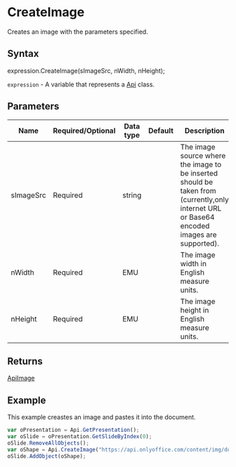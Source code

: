 # CreateImage

Creates an image with the parameters specified.

## Syntax

expression.CreateImage(sImageSrc, nWidth, nHeight);

`expression` - A variable that represents a [Api](../Api.md) class.

## Parameters

| **Name** | **Required/Optional** | **Data type** | **Default** | **Description** |
| ------------- | ------------- | ------------- | ------------- | ------------- |
| sImageSrc | Required | string |  | The image source where the image to be inserted should be taken from (currently,only internet URL or Base64 encoded images are supported). |
| nWidth | Required | EMU |  | The image width in English measure units. |
| nHeight | Required | EMU |  | The image height in English measure units. |

## Returns

[ApiImage](../../ApiImage/ApiImage.md)

## Example

This example creastes an image and pastes it into the document.

```javascript
var oPresentation = Api.GetPresentation();
var oSlide = oPresentation.GetSlideByIndex(0);
oSlide.RemoveAllObjects();
var oShape = Api.CreateImage("https://api.onlyoffice.com/content/img/docbuilder/examples/step2_1.png", 300 * 36000, 150 * 36000);
oSlide.AddObject(oShape);
```

